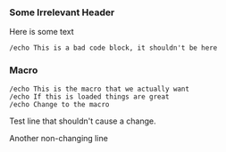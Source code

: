### Some Irrelevant Header

Here is some text

```
/echo This is a bad code block, it shouldn't be here
```

### Macro

```
/echo This is the macro that we actually want
/echo If this is loaded things are great
/echo Change to the macro
```

Test line that shouldn't cause a change.

Another non-changing line
